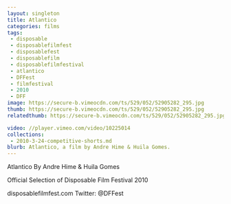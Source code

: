 ```yaml
---
layout: singleton
title: Atlantico
categories: films
tags:
 - disposable
 - disposablefilmfest
 - disposablefest
 - disposablefilm
 - disposablefilmfestival
 - atlantico
 - DFFest
 - filmfestival
 - 2010
 - DFF
image: https://secure-b.vimeocdn.com/ts/529/052/52905282_295.jpg
thumb: https://secure-b.vimeocdn.com/ts/529/052/52905282_295.jpg
relatedthumb: https://secure-b.vimeocdn.com/ts/529/052/52905282_295.jpg

video: //player.vimeo.com/video/10225014
collections:
 - 2010-3-24-competitive-shorts.md
blurb: Atlantico, a film by Andre Hime & Huila Gomes.
---
```


Atlantico
By Andre Hime & Huila Gomes

Official Selection of Disposable Film Festival 2010

disposablefilmfest.com
Twitter: @DFFest